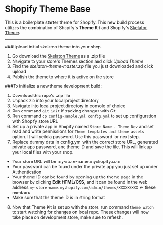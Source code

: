 # Shopify Theme Base
This is a boilerplate starter theme for Shopify. This new build process utilizes the combination of Shopify's **Theme Kit** and Shopify's [Skelaton Theme](https://github.com/Shopify/skeleton-theme).

***

###Upload initial skelaton theme into your shop

1. Go download the [Skelaton Theme](https://github.com/Shopify/skeleton-theme) as a .zip file
2. Navigate to your store's Themes section and click *Upload Theme*
3. Find the *skelaton-theme-master.zip* file you just downloaded and click upload
4. Publish the theme to where it is active on the store


###To initialize a new theme development build:

1. Download this repo's .zip file
2. Unpack zip into your local project directory
3. Navigate into local project directory in console of choice
4. Run command `git init` if tracking changes with Git
5. Run command `cp config-sample.yml config.yml` to set up configuration with Shopify store URL
6. Set up a private app in Shopify named `Store Name - Theme Dev` and set read and write permissions for `Theme templates and theme assets` option. It will yeild a password. Use this password for next step.
7. Replace dummy data in config.yml with the correct store URL, generated private app password, and theme ID and save the file. This will link up your local files with your shop.
  * Your store URL will be my-store-name.myshopify.com
  * Your password can be found under the private app you just set up under Authentication
  * Your theme ID can be found by opening up the theme page in the browser by clicking **Edit HTML/CSS**, and it can be found in the web address `my-store-name.myshopify.com/admin/themes/XXXXXXXXX` <- these numbers
  * Make sure that the theme ID is in string format
8. Now that Theme Kit is set up with the store, run command `theme watch` to start watching for changes on local repo. These changes will now take place on development store, make sure to refresh.
